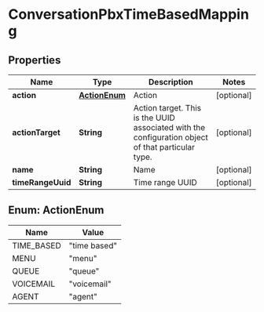 

# ConversationPbxTimeBasedMapping


## Properties

| Name | Type | Description | Notes |
|------------ | ------------- | ------------- | -------------|
|**action** | [**ActionEnum**](#ActionEnum) | Action |  [optional] |
|**actionTarget** | **String** | Action target.  This is the UUID associated with the configuration object of that particular type. |  [optional] |
|**name** | **String** | Name |  [optional] |
|**timeRangeUuid** | **String** | Time range UUID |  [optional] |



## Enum: ActionEnum

| Name | Value |
|---- | -----|
| TIME_BASED | &quot;time based&quot; |
| MENU | &quot;menu&quot; |
| QUEUE | &quot;queue&quot; |
| VOICEMAIL | &quot;voicemail&quot; |
| AGENT | &quot;agent&quot; |



